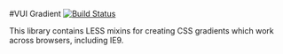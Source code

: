 #VUI Gradient [![Build Status](https://travis-ci.org/Desire2Learn-Valence/valence-ui-gradient.svg?branch=master)](https://travis-ci.org/Desire2Learn-Valence/valence-ui-gradient)

This library contains LESS mixins for creating CSS gradients which work
across browsers, including IE9.
